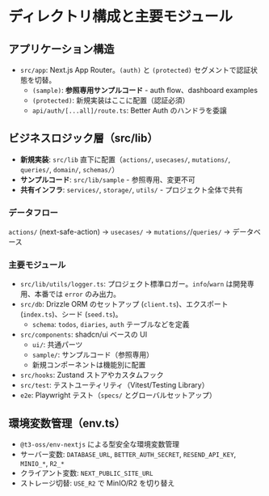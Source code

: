 # ディレクトリ構成と主要モジュール

## アプリケーション構造
- `src/app`: Next.js App Router。`(auth)` と `(protected)` セグメントで認証状態を切替。
  - `(sample)`: **参照専用サンプルコード** - auth flow、dashboard examples
  - `(protected)`: 新規実装はここに配置（認証必須）
  - `api/auth/[...all]/route.ts`: Better Auth のハンドラを委譲

## ビジネスロジック層（src/lib）
- **新規実装**: `src/lib` 直下に配置（`actions/`, `usecases/`, `mutations/`, `queries/`, `domain/`, `schemas/`）
- **サンプルコード**: `src/lib/sample` - 参照専用、変更不可
- **共有インフラ**: `services/`, `storage/`, `utils/` - プロジェクト全体で共有

### データフロー
`actions/` (next-safe-action) → `usecases/` → `mutations/`/`queries/` → データベース

### 主要モジュール
- `src/lib/utils/logger.ts`: プロジェクト標準ロガー。`info`/`warn` は開発専用、本番では `error` のみ出力。
- `src/db`: Drizzle ORM のセットアップ (`client.ts`)、エクスポート (`index.ts`)、シード (`seed.ts`)。
  - `schema`: `todos`, `diaries`, `auth` テーブルなどを定義
- `src/components`: shadcn/ui ベースの UI
  - `ui/`: 共通パーツ
  - `sample/`: サンプルコード（参照専用）
  - 新規コンポーネントは機能別に配置
- `src/hooks`: Zustand ストアやカスタムフック
- `src/test`: テストユーティリティ（Vitest/Testing Library）
- `e2e`: Playwright テスト（`specs/` とグローバルセットアップ）

## 環境変数管理（env.ts）
- `@t3-oss/env-nextjs` による型安全な環境変数管理
- サーバー変数: `DATABASE_URL`, `BETTER_AUTH_SECRET`, `RESEND_API_KEY`, `MINIO_*`, `R2_*`
- クライアント変数: `NEXT_PUBLIC_SITE_URL`
- ストレージ切替: `USE_R2` で MinIO/R2 を切り替え
